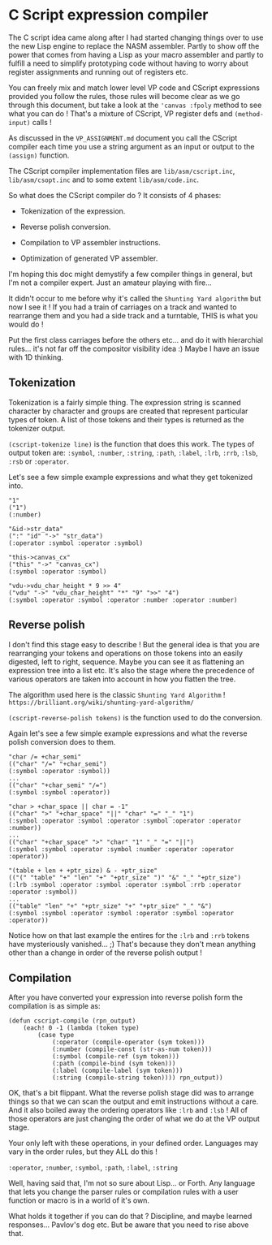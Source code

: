 # C Script expression compiler

The C script idea came along after I had started changing things over to use
the new Lisp engine to replace the NASM assembler. Partly to show off the power
that comes from having a Lisp as your macro assembler and partly to fulfill a
need to simplify prototyping code without having to worry about register
assignments and running out of registers etc.

You can freely mix and match lower level VP code and CScript expressions
provided you follow the rules, those rules will become clear as we go through
this document, but take a look at the `'canvas :fpoly` method to see what you
can do ! That's a mixture of CScript, VP register defs and `(method-input)`
calls !

As discussed in the `VP_ASSIGNMENT.md` document you call the CScript compiler
each time you use a string argument as an input or output to the `(assign)`
function.

The CScript compiler implementation files are `lib/asm/cscript.inc`,
`lib/asm/csopt.inc` and to some extent `lib/asm/code.inc`.

So what does the CScript compiler do ? It consists of 4 phases:

* Tokenization of the expression.

* Reverse polish conversion.

* Compilation to VP assembler instructions.

* Optimization of generated VP assembler.

I'm hoping this doc might demystify a few compiler things in general, but I'm
not a compiler expert. Just an amateur playing with fire...

It didn't occur to me before why it's called the `Shunting Yard algorithm` but
now I see it ! If you had a train of carriages on a track and wanted to
rearrange them and you had a side track and a turntable, THIS is what you would
do !

Put the first class carriages before the others etc... and do it with
hierarchial rules... it's not far off the compositor visibility idea :) Maybe I
have an issue with 1D thinking.

## Tokenization

Tokenization is a fairly simple thing. The expression string is scanned
character by character and groups are created that represent particular types
of token. A list of those tokens and their types is returned as the tokenizer
output.

`(cscript-tokenize line)` is the function that does this work. The types of
output token are: `:symbol`, `:number`, `:string`, `:path`, `:label`, `:lrb`,
`:rrb`, `:lsb`, `:rsb` or `:operator`.

Let's see a few simple example expressions and what they get tokenized into.

```vdu
"1"
("1")
(:number)

"&id->str_data"
(":" "id" "->" "str_data")
(:operator :symbol :operator :symbol)

"this->canvas_cx"
("this" "->" "canvas_cx")
(:symbol :operator :symbol)

"vdu->vdu_char_height * 9 >> 4"
("vdu" "->" "vdu_char_height" "*" "9" ">>" "4")
(:symbol :operator :symbol :operator :number :operator :number)
```

## Reverse polish

I don't find this stage easy to describe ! But the general idea is that you are
rearranging your tokens and operations on those tokens into an easily digested,
left to right, sequence. Maybe you can see it as flattening an expression tree
into a list etc. It's also the stage where the precedence of various operators
are taken into account in how you flatten the tree.

The algorithm used here is the classic `Shunting Yard Algorithm` !
`https://brilliant.org/wiki/shunting-yard-algorithm/`

`(cscript-reverse-polish tokens)` is the function used to do the conversion.

Again let's see a few simple example expressions and what the reverse polish
conversion does to them.

```vdu
"char /= +char_semi"
(("char" "/=" "+char_semi")
(:symbol :operator :symbol))
...
(("char" "+char_semi" "/=")
(:symbol :symbol :operator))

"char > +char_space || char = -1"
(("char" ">" "+char_space" "||" "char" "=" "_" "1")
(:symbol :operator :symbol :operator :symbol :operator :operator :number))
...
(("char" "+char_space" ">" "char" "1" "_" "=" "||")
(:symbol :symbol :operator :symbol :number :operator :operator :operator))

"(table + len + +ptr_size) & - +ptr_size"
(("(" "table" "+" "len" "+" "+ptr_size" ")" "&" "_" "+ptr_size")
(:lrb :symbol :operator :symbol :operator :symbol :rrb :operator :operator :symbol))
...
(("table" "len" "+" "+ptr_size" "+" "+ptr_size" "_" "&")
(:symbol :symbol :operator :symbol :operator :symbol :operator :operator))
```

Notice how on that last example the entires for the `:lrb` and `:rrb` tokens
have mysteriously vanished... ;) That's because they don't mean anything other
than a change in order of the reverse polish output !

## Compilation

After you have converted your expression into reverse polish form the
compilation is as simple as:

```vdu
(defun cscript-compile (rpn_output)
	(each! 0 -1 (lambda (token type)
		(case type
			(:operator (compile-operator (sym token)))
			(:number (compile-const (str-as-num token)))
			(:symbol (compile-ref (sym token)))
			(:path (compile-bind (sym token)))
			(:label (compile-label (sym token)))
			(:string (compile-string token)))) rpn_output))
```

OK, that's a bit flippant. What the reverse polish stage did was to arrange
things so that we can scan the output and emit instructions without a care. And
it also boiled away the ordering operators like `:lrb` and `:lsb` ! All of
those operators are just changing the order of what we do at the VP output
stage.

Your only left with these operations, in your defined order. Languages may vary
in the order rules, but they ALL do this !

`:operator`, `:number`, `:symbol`, `:path`, `:label`, `:string`

Well, having said that, I'm not so sure about Lisp... or Forth. Any language
that lets you change the parser rules or compilation rules with a user function
or macro is in a world of it's own.

What holds it together if you can do that ? Discipline, and maybe learned
responses... Pavlov's dog etc. But be aware that you need to rise above that.
